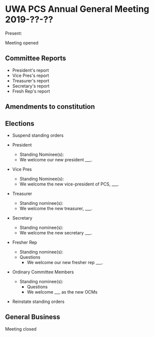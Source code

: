 # UWA PCS Annual General Meeting 2019-??-??

Present:

Meeting opened 
## Committee Reports
- President's report
- Vice Pres's report
- Treasurer's report
- Secretary's report
- Fresh Rep's report

## Amendments to constitution

## Elections
- Suspend standing orders
- President
  - Standing Nominee(s):
  - We welcome our new president ___.
  
- Vice Pres
  - Standing Nominee(s):
  - We welcome the new vice-president of PCS, ___.
- Treasurer
  - Standing nominee(s): 
  - We welcome the new treasurer, ___.
- Secretary
  - Standing nominee(s): 
  - We welcome the new secretary ___.
- Fresher Rep
  - Standing nominee(s): 
  - Questions
    - We welcome our new fresher rep ___.
- Ordinary Committee Members
  - Standing nominee(s): 
    - Questions
    - We welcome ___ as the new OCMs
- Reinstate standing orders
## General Business

Meeting closed 

